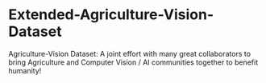 # Extended-Agriculture-Vision-Dataset
Agriculture-Vision Dataset: A joint effort with many great collaborators to bring Agriculture and Computer Vision / AI communities together to benefit humanity!
